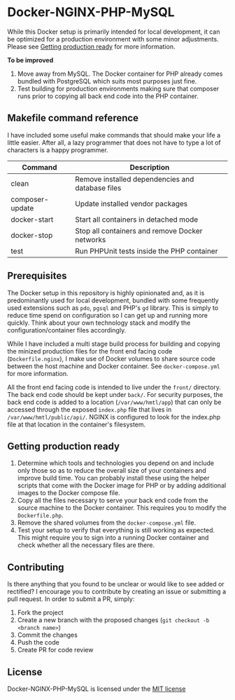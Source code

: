 # Docker-NGINX-PHP-MySQL
While this Docker setup is primarily intended for local development, it can be optimized for a production environment with some minor adjustments. Please see [Getting production ready](Getting-production-ready) for more information.

**To be improved**
1. Move away from MySQL. The Docker container for PHP already comes bundled with PostgreSQL which suits most purposes just fine.
2. Test building for production environments making sure that composer runs prior to copying all back end code into the PHP container.

## Makefile command reference
I have included some useful make commands that should make your life a little easier. After all, a lazy programmer that does not have to type a lot of characters is a happy programmer.

| Command         | Description                                      |
| --              | --                                               |
| clean           | Remove installed dependencies and database files |
| composer-update | Update installed vendor packages                 |
| docker-start    | Start all containers in detached mode            |
| docker-stop     | Stop all containers and remove Docker networks   |
| test            | Run PHPUnit tests inside the PHP container       |

## Prerequisites
The Docker setup in this repository is highly opinionated and, as it is predominantly used for local development, bundled with some frequently used extensions such as `pdo`, `pgsql` and PHP's `gd` library. This is simply to reduce time spend on configuration so I can get up and running more quickly. Think about your own technology stack and modify the configuration/container files accordingly.

While I have included a multi stage build process for building and copying the minized production files for the front end facing code (`Dockerfile.nginx`), I make use of Docker volumes to share source code between the host machine and Docker container. See `docker-compose.yml` for more information.

All the front end facing code is intended to live under the `front/` directory. The back end code should be kept under `back/`. For security purposes, the back end code is added to a location (`/var/www/hmtl/app`) that can only be accessed through the exposed `index.php` file that lives in `/var/www/hmtl/public/api/`. NGINX is configured to look for the index.php file at that location in the container's filesystem.

## Getting production ready
1. Determine which tools and technologies you depend on and include only those so as to reduce the overall size of your containers and improve build time. You can probably install these using the helper scripts that come with the Docker image for PHP or by adding additional images to the Docker compose file.
2. Copy all the files necessary to serve your back end code from the source machine to the Docker container. This requires you to modify the `Dockerfile.php`.
3. Remove the shared volumes from the `docker-compose.yml` file.
4. Test your setup to verify that everything is still working as expected. This might require you to sign into a running Docker container and check whether all the necessary files are there.

## Contributing
Is there anything that you found to be unclear or would like to see added or rectified? I encourage you to contribute by creating an issue or submitting a pull request. In order to submit a PR, simply:

1. Fork the project
2. Create a new branch with the proposed changes (`git checkout -b <branch name>`)
3. Commit the changes
4. Push the code
5. Create PR for code review

## License
Docker-NGINX-PHP-MySQL is licensed under the [MIT license](https://opensource.org/licenses/MIT)

